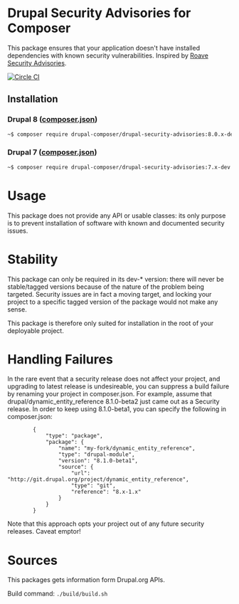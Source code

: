# Drupal Security Advisories for Composer

This package ensures that your application doesn't have installed dependencies with known security vulnerabilities. Inspired by [Roave Security Advisories](https://github.com/Roave/SecurityAdvisories).

[![Circle CI](https://circleci.com/gh/drupal-composer/drupal-security-advisories/tree/master.svg?style=svg)](https://circleci.com/gh/drupal-composer/drupal-security-advisories/tree/master)

## Installation

### Drupal 8 ([composer.json](https://github.com/drupal-composer/drupal-security-advisories/blob/8.0.x/composer.json))

```sh
~$ composer require drupal-composer/drupal-security-advisories:8.0.x-dev
```

### Drupal 7 ([composer.json](https://github.com/drupal-composer/drupal-security-advisories/blob/7.x/composer.json))

```sh
~$ composer require drupal-composer/drupal-security-advisories:7.x-dev
```

# Usage

This package does not provide any API or usable classes: its only purpose is to prevent installation of software with known and documented security issues.

# Stability

This package can only be required in its dev-* version: there will never be stable/tagged versions because of the nature of the problem being targeted. Security issues are in fact a moving target, and locking your project to a specific tagged version of the package would not make any sense.

This package is therefore only suited for installation in the root of your deployable project.

# Handling Failures

In the rare event that a security release does not affect your project, and upgrading to latest release is undesireable, you can suppress a build failure by renaming your project in composer.json. For example, assume that drupal/dynamic_entity_reference 8.1.0-beta2 just came out as a Security release. In order to keep using 8.1.0-beta1, you can specify the following in composer.json:

```
        {
            "type": "package",
            "package": {
                "name": "my-fork/dynamic_entity_reference",
                "type": "drupal-module",
                "version": "8.1.0-beta1",
                "source": {
                    "url": "http://git.drupal.org/project/dynamic_entity_reference",
                    "type": "git",
                    "reference": "8.x-1.x"
                }
            }
        }

 ```

Note that this approach opts your project out of any future security releases. Caveat emptor!

# Sources

This packages gets information form Drupal.org APIs.

Build command: ```./build/build.sh```
